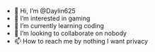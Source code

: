 - 👋 Hi, I’m @Daylin625
- 👀 I’m interested in gaming
- 🌱 I’m currently learning coding
- 💞️ I’m looking to collaborate on nobody
- 📫 How to reach me by nothing I want privacy

<!---
Daylin625/Daylin625 is a ✨ special ✨ repository because its `README.md` (this file) appears on your GitHub profile.
You can click the Preview link to take a look at your changes.
--->
